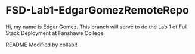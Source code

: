 # FSD-Lab1-EdgarGomezRemoteRepo

Hi, my name is Edgar Gomez.
This branch will serve to do the Lab 1 of Full Stack Deployment at Fanshawe College.

README Modified by collab!!
